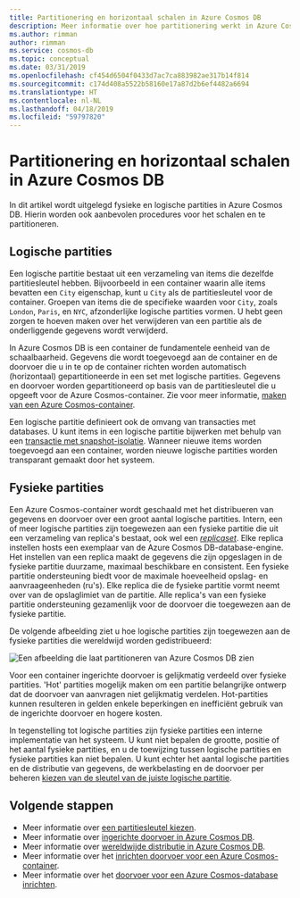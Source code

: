 ```yaml
---
title: Partitionering en horizontaal schalen in Azure Cosmos DB
description: Meer informatie over hoe partitionering werkt in Azure Cosmos DB, over het configureren van de partitionering en partitioneren van sleutels en hoe u de juiste partitiesleutel voor uw toepassing kiezen.
ms.author: rimman
author: rimman
ms.service: cosmos-db
ms.topic: conceptual
ms.date: 03/31/2019
ms.openlocfilehash: cf454d6504f0433d7ac7ca883982ae317b14f814
ms.sourcegitcommit: c174d408a5522b58160e17a87d2b6ef4482a6694
ms.translationtype: HT
ms.contentlocale: nl-NL
ms.lasthandoff: 04/18/2019
ms.locfileid: "59797820"
---
```

# <a name="partitioning-and-horizontal-scaling-in-azure-cosmos-db"></a>Partitionering en horizontaal schalen in Azure Cosmos DB

In dit artikel wordt uitgelegd fysieke en logische partities in Azure Cosmos DB. Hierin worden ook aanbevolen procedures voor het schalen en te partitioneren. 

## <a name="logical-partitions"></a>Logische partities

Een logische partitie bestaat uit een verzameling van items die dezelfde partitiesleutel hebben. Bijvoorbeeld in een container waarin alle items bevatten een `City` eigenschap, kunt u `City` als de partitiesleutel voor de container. Groepen van items die de specifieke waarden voor `City`, zoals `London`, `Paris`, en `NYC`, afzonderlijke logische partities vormen. U hebt geen zorgen te hoeven maken over het verwijderen van een partitie als de onderliggende gegevens wordt verwijderd.

In Azure Cosmos DB is een container de fundamentele eenheid van de schaalbaarheid. Gegevens die wordt toegevoegd aan de container en de doorvoer die u in te op de container richten worden automatisch (horizontaal) gepartitioneerde in een set met logische partities. Gegevens en doorvoer worden gepartitioneerd op basis van de partitiesleutel die u opgeeft voor de Azure Cosmos-container. Zie voor meer informatie, [maken van een Azure Cosmos-container](how-to-create-container.md).

Een logische partitie definieert ook de omvang van transacties met databases. U kunt items in een logische partitie bijwerken met behulp van een [transactie met snapshot-isolatie](database-transactions-optimistic-concurrency.md). Wanneer nieuwe items worden toegevoegd aan een container, worden nieuwe logische partities worden transparant gemaakt door het systeem.

## <a name="physical-partitions"></a>Fysieke partities

Een Azure Cosmos-container wordt geschaald met het distribueren van gegevens en doorvoer over een groot aantal logische partities. Intern, een of meer logische partities zijn toegewezen aan een fysieke partitie die uit een verzameling van replica's bestaat, ook wel een [ *replicaset*](global-dist-under-the-hood.md). Elke replica instellen hosts een exemplaar van de Azure Cosmos DB-database-engine. Het instellen van een replica maakt de gegevens die zijn opgeslagen in de fysieke partitie duurzame, maximaal beschikbare en consistent. Een fysieke partitie ondersteuning biedt voor de maximale hoeveelheid opslag- en aanvraageenheden (ru's). Elke replica die de fysieke partitie vormt neemt over van de opslaglimiet van de partitie. Alle replica's van een fysieke partitie ondersteuning gezamenlijk voor de doorvoer die toegewezen aan de fysieke partitie. 

De volgende afbeelding ziet u hoe logische partities zijn toegewezen aan de fysieke partities die wereldwijd worden gedistribueerd:

![Een afbeelding die laat partitioneren van Azure Cosmos DB zien](./media/partition-data/logical-partitions.png)

Voor een container ingerichte doorvoer is gelijkmatig verdeeld over fysieke partities. 'Hot' partities mogelijk maken om een partitie belangrijke ontwerp dat de doorvoer van aanvragen niet gelijkmatig verdelen. Hot-partities kunnen resulteren in gelden enkele beperkingen en inefficiënt gebruik van de ingerichte doorvoer en hogere kosten.

In tegenstelling tot logische partities zijn fysieke partities een interne implementatie van het systeem. U kunt niet bepalen de grootte, positie of het aantal fysieke partities, en u de toewijzing tussen logische partities en fysieke partities kan niet bepalen. U kunt echter het aantal logische partities en de distributie van gegevens, de werkbelasting en de doorvoer per beheren [kiezen van de sleutel van de juiste logische partitie](partitioning-overview.md#choose-partitionkey).

## <a name="next-steps"></a>Volgende stappen

* Meer informatie over [een partitiesleutel kiezen](partitioning-overview.md#choose-partitionkey).
* Meer informatie over [ingerichte doorvoer in Azure Cosmos DB](request-units.md).
* Meer informatie over [wereldwijde distributie in Azure Cosmos DB](distribute-data-globally.md).
* Meer informatie over het [inrichten doorvoer voor een Azure Cosmos-container](how-to-provision-container-throughput.md).
* Meer informatie over het [doorvoer voor een Azure Cosmos-database inrichten](how-to-provision-database-throughput.md).
